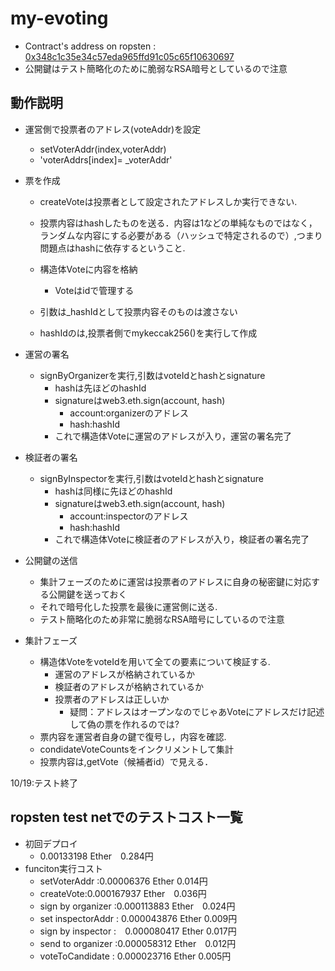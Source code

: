 # my-evoting

- Contract's address on ropsten : [0x348c1c35e34c57eda965ffd91c05c65f10630697](https://ropsten.etherscan.io/address/0x348c1c35e34c57eda965ffd91c05c65f10630697)  
- 公開鍵はテスト簡略化のために脆弱なRSA暗号としているので注意

## 動作説明

- 運営側で投票者のアドレス(voteAddr)を設定
  - setVoterAddr(index,voterAddr)
  - 'voterAddrs[index]= _voterAddr' 

- 票を作成
  - createVoteは投票者として設定されたアドレスしか実行できない.
  - 投票内容はhashしたものを送る．内容は1などの単純なものではなく，ランダムな内容にする必要がある（ハッシュで特定されるので）,つまり問題点はhashに依存するということ.
  
  - 構造体Voteに内容を格納
    - Voteはidで管理する
  - 引数は_hashIdとして投票内容そのものは渡さない
  - hashIdのは,投票者側でmykeccak256()を実行して作成
  
- 運営の署名
  - signByOrganizerを実行,引数はvoteIdとhashとsignature
    - hashは先ほどのhashId
    - signatureはweb3.eth.sign(account, hash)
      - account:organizerのアドレス
      - hash:hashId
    - これで構造体Voteに運営のアドレスが入り，運営の署名完了
    
- 検証者の署名
  - signByInspectorを実行,引数はvoteIdとhashとsignature
    - hashは同様に先ほどのhashId
    - signatureはweb3.eth.sign(account, hash)
      - account:inspectorのアドレス
      - hash:hashId
    - これで構造体Voteに検証者のアドレスが入り，検証者の署名完了
  
- 公開鍵の送信
  - 集計フェーズのために運営は投票者のアドレスに自身の秘密鍵に対応する公開鍵を送っておく
  - それで暗号化した投票を最後に運営側に送る.
  - テスト簡略化のため非常に脆弱なRSA暗号にしているので注意
  
- 集計フェーズ
  - 構造体VoteをvoteIdを用いて全ての要素について検証する.
    - 運営のアドレスが格納されているか
    - 検証者のアドレスが格納されているか
    - 投票者のアドレスは正しいか
      - 疑問：アドレスはオープンなのでじゃあVoteにアドレスだけ記述して偽の票を作れるのでは?
  - 票内容を運営者自身の鍵で復号し，内容を確認.
  - condidateVoteCountsをインクリメントして集計
  - 投票内容は,getVote（候補者id）で見える．
    
  
10/19:テスト終了
## ropsten test netでのテストコスト一覧
- 初回デプロイ
 	- 0.00133198 Ether　0.284円
- funciton実行コスト
 	- setVoterAddr :0.00006376 Ether 0.014円
  - createVote:0.000167937 Ether　0.036円
  - sign by organizer :0.000113883 Ether　0.024円
  - set inspectorAddr : 0.000043876 Ether 0.009円
  - sign by inspector :　0.000080417 Ether 0.017円
  - send to organizer :0.000058312 Ether　0.012円
  - voteToCandidate : 0.000023716 Ether 0.005円

    
